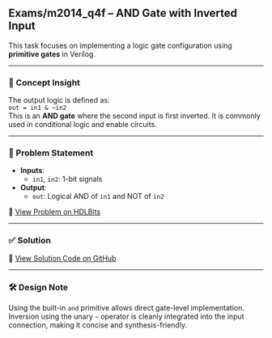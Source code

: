 ## Exams/m2014_q4f – AND Gate with Inverted Input

This task focuses on implementing a logic gate configuration using **primitive gates** in Verilog.

---

### 🧠 Concept Insight  
The output logic is defined as:  
`out = in1 & ~in2`  
This is an **AND gate** where the second input is first inverted. It is commonly used in conditional logic and enable circuits.

---

### 📘 Problem Statement  
- **Inputs**:  
  - `in1`, `in2`: 1-bit signals  
- **Output**:  
  - `out`: Logical AND of `in1` and NOT of `in2`

🔗 [View Problem on HDLBits](https://hdlbits.01xz.net/wiki/Exams/m2014_q4f)

---

### ✅ Solution  
📄 [View Solution Code on GitHub](https://github.com/EswarAdithya011/HDLBits/blob/main/Problem%20Sets/3.%20Circuits/Combinational%20logic/3.1%20Basic%20gates/3.1.4%20Another%20gate/m2014_q4f.v)

---

### 🛠 Design Note  
Using the built-in `and` primitive allows direct gate-level implementation. Inversion using the unary `~` operator is cleanly integrated into the input connection, making it concise and synthesis-friendly.
